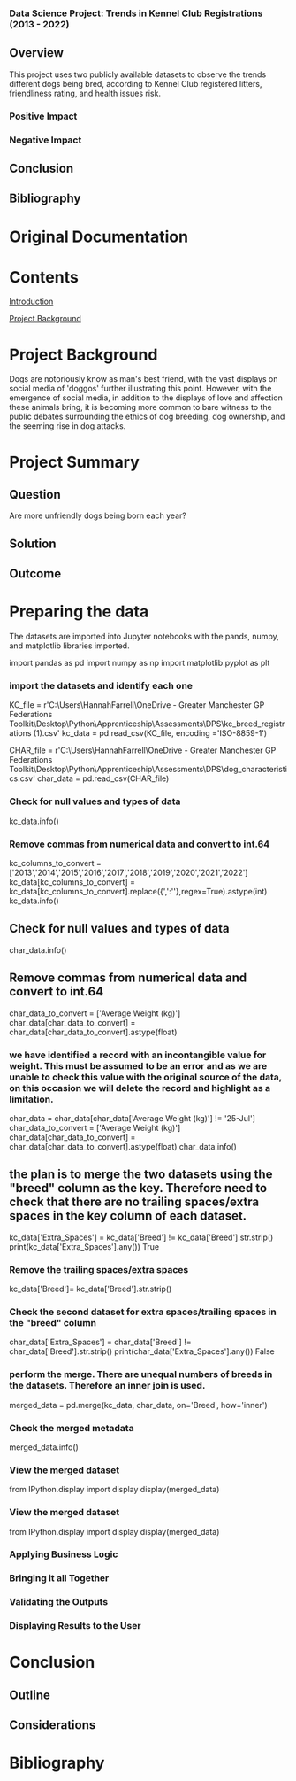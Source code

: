 
### Data Science Project: Trends in Kennel Club Registrations (2013 - 2022)


## Overview

This project uses two publicly available datasets to observe the trends different dogs being bred, according to Kennel Club registered litters, friendliness rating, and health issues risk.

### Positive Impact


### Negative Impact

## Conclusion


##  Bibliography


# Original Documentation

# Contents

[Introduction](#introduction)

[Project Background](#project-background)

# Project Background
Dogs are notoriously know as man's best friend, with the vast displays on social media of 'doggos' further illustrating this point. However, with the emergence of social media, in addition to the displays of love and affection these animals bring, it is becoming more common to bare witness to the public debates surrounding the ethics of dog breeding, dog ownership, and the seeming rise in dog attacks.

# Project Summary

## Question
Are more unfriendly dogs being born each year?

## Solution

## Outcome


# Preparing the data
The datasets are imported into Jupyter notebooks with the pands, numpy, and matplotlib libraries imported.

import pandas as pd
import numpy as np
import matplotlib.pyplot as plt

### import the datasets and identify each one
KC_file = r'C:\Users\HannahFarrell\OneDrive - Greater Manchester GP Federations Toolkit\Desktop\Python\Apprenticeship\Assessments\DPS\kc_breed_registrations (1).csv'
kc_data = pd.read_csv(KC_file, encoding ='ISO-8859-1')

CHAR_file = r'C:\Users\HannahFarrell\OneDrive - Greater Manchester GP Federations Toolkit\Desktop\Python\Apprenticeship\Assessments\DPS\dog_characteristics.csv'
char_data = pd.read_csv(CHAR_file)

### Check for null values and types of data
kc_data.info()

### Remove commas from numerical data and convert to int.64

kc_columns_to_convert = ['2013','2014','2015','2016','2017','2018','2019','2020','2021','2022']
kc_data[kc_columns_to_convert] = kc_data[kc_columns_to_convert].replace({',':''},regex=True).astype(int)
kc_data.info()

## Check for null values and types of data
char_data.info()

## Remove commas from numerical data and convert to int.64

char_data_to_convert = ['Average Weight (kg)']
char_data[char_data_to_convert] = char_data[char_data_to_convert].astype(float)

### we have identified a record with an incontangible value for weight. This must be assumed to be an error and as we are unable to check this value with the original source of the data, on this occasion we will delete the record and highlight as a limitation.

char_data = char_data[char_data['Average Weight (kg)'] != '25-Jul']
char_data_to_convert = ['Average Weight (kg)']
char_data[char_data_to_convert] = char_data[char_data_to_convert].astype(float)
char_data.info()

## the plan is to merge the two datasets using the "breed" column as the key. Therefore need to check that there are no trailing spaces/extra spaces in the key column of each dataset.
kc_data['Extra_Spaces'] = kc_data['Breed'] != kc_data['Breed'].str.strip()
print(kc_data['Extra_Spaces'].any())
True

### Remove the trailing spaces/extra spaces
kc_data['Breed']= kc_data['Breed'].str.strip()

### Check the second dataset for extra spaces/trailing spaces in the "breed" column
char_data['Extra_Spaces'] = char_data['Breed'] != char_data['Breed'].str.strip()
print(char_data['Extra_Spaces'].any())
False

### perform the merge. There are unequal numbers of breeds in the datasets. Therefore an inner join is used.
merged_data = pd.merge(kc_data, char_data, on='Breed', how='inner')

### Check the merged metadata
merged_data.info()

### View the merged dataset
from IPython.display import display
display(merged_data)

### View the merged dataset
from IPython.display import display
display(merged_data)

### Applying Business Logic



### Bringing it all Together



### Validating the Outputs



### Displaying Results to the User


# Conclusion

## Outline



## Considerations



#  Bibliography

